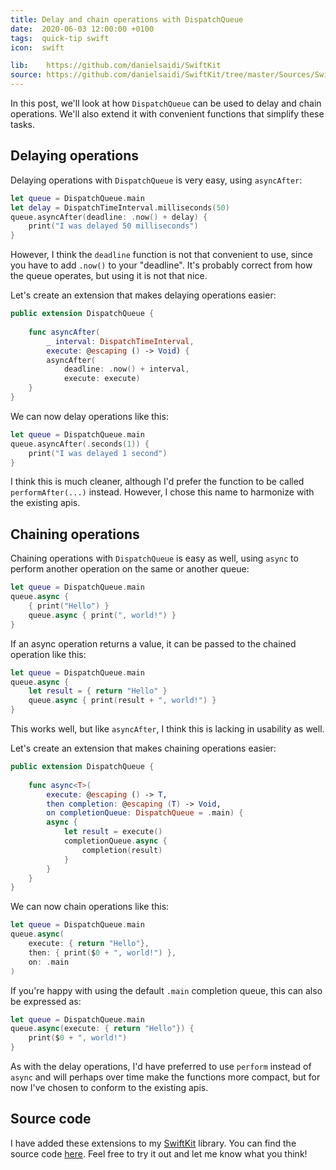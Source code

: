 ```yaml
---
title: Delay and chain operations with DispatchQueue
date:  2020-06-03 12:00:00 +0100
tags:  quick-tip swift
icon:  swift

lib:    https://github.com/danielsaidi/SwiftKit
source: https://github.com/danielsaidi/SwiftKit/tree/master/Sources/SwiftKit/Extensions
---
```


In this post, we'll look at how `DispatchQueue` can be used to delay and chain operations. We'll also extend it with convenient functions that simplify these tasks.


## Delaying operations

Delaying operations with `DispatchQueue` is very easy, using `asyncAfter`:

```swift
let queue = DispatchQueue.main
let delay = DispatchTimeInterval.milliseconds(50)
queue.asyncAfter(deadline: .now() + delay) {
    print("I was delayed 50 milliseconds")
}
```

However, I think the `deadline` function is not that convenient to use, since you have to add `.now()` to your "deadline". It's probably correct from how the queue operates, but using it is not that nice.

Let's create an extension that makes delaying operations easier:

```swift
public extension DispatchQueue {
    
    func asyncAfter(
        _ interval: DispatchTimeInterval,
        execute: @escaping () -> Void) {
        asyncAfter(
            deadline: .now() + interval,
            execute: execute)
    }
}
```

We can now delay operations like this:

```swift
let queue = DispatchQueue.main
queue.asyncAfter(.seconds(1)) {
    print("I was delayed 1 second")
}
```

I think this is much cleaner, although I'd prefer the function to be called `performAfter(...)` instead. However, I chose this name to harmonize with the existing apis.


## Chaining operations

Chaining operations with `DispatchQueue` is easy as well, using `async` to perform another operation on the same or another queue:

```swift
let queue = DispatchQueue.main
queue.async {
    { print("Hello") }
    queue.async { print(", world!") }
}
```

If an async operation returns a value, it can be passed to the chained operation like this:

```swift
let queue = DispatchQueue.main
queue.async {
    let result = { return "Hello" }
    queue.async { print(result + ", world!") }
}
```

This works well, but like `asyncAfter`, I think this is lacking in usability as well.

Let's create an extension that makes chaining operations easier:

```swift
public extension DispatchQueue {
    
    func async<T>(
        execute: @escaping () -> T,
        then completion: @escaping (T) -> Void,
        on completionQueue: DispatchQueue = .main) {
        async {
            let result = execute()
            completionQueue.async {
                completion(result)
            }
        }
    }
}
```

We can now chain operations like this:

```swift
let queue = DispatchQueue.main
queue.async(
    execute: { return "Hello"}, 
    then: { print($0 + ", world!") },
    on: .main
)
```

If you're happy with using the default `.main` completion queue, this can also be expressed as:

```swift
let queue = DispatchQueue.main
queue.async(execute: { return "Hello"}) {
    print($0 + ", world!")
}
```

As with the delay operations, I'd have preferred to use `perform` instead of `async` and will perhaps over time make the functions more compact, but for now I've chosen to conform to the existing apis.


## Source code

I have added these extensions to my [SwiftKit]({{page.lib}}) library. You can find the source code [here]({{page.source}}). Feel free to try it out and let me know what you think!